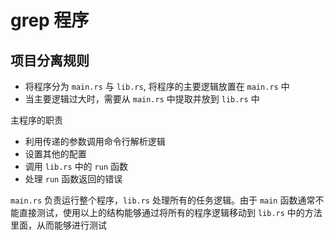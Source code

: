 # grep 程序

## 项目分离规则

- 将程序分为 `main.rs` 与 `lib.rs`, 将程序的主要逻辑放置在 `main.rs` 中
- 当主要逻辑过大时，需要从 `main.rs` 中提取并放到 `lib.rs` 中

主程序的职责
- 利用传递的参数调用命令行解析逻辑
- 设置其他的配置
- 调用 `lib.rs` 中的 `run` 函数
- 处理 `run` 函数返回的错误

`main.rs` 负责运行整个程序，`lib.rs` 处理所有的任务逻辑。由于 `main` 函数通常不能直接测试，使用以上的结构能够通过将所有的程序逻辑移动到 `lib.rs` 中的方法里面，从而能够进行测试